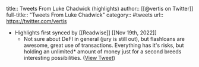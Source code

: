 title:: Tweets From Luke Chadwick (highlights)
author:: [[@vertis on Twitter]]
full-title:: "Tweets From Luke Chadwick"
category:: #tweets
url:: https://twitter.com/vertis

- Highlights first synced by [[Readwise]] [[Nov 19th, 2022]]
	- Not sure about DeFI in general (jury is still out), but flashloans are awesome, great use of transactions. Everything has it's risks, but holding an unlimited* amount of money just for a second breeds interesting possibilities. ([View Tweet](https://twitter.com/vertis/status/1477208182153961478))